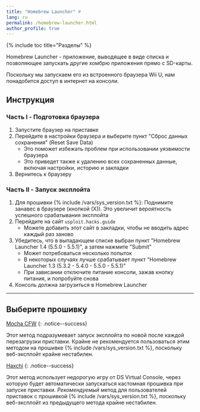 ```yaml
---
title: "Homebrew Launcher" #
lang: ru
permalink: /homebrew-launcher.html
author_profile: true
---
```


{% include toc title="Разделы" %}

Homebrew Launcher - приложение, выводящее в виде списка и позволяющее запускать другие хомбрю приложения прямо с SD-карты.

Поскольку мы запускаем его из встроенного браузера Wii U, нам понадобится доступ в интернет на консоли.

## Инструкция

### Часть I - Подготовка браузера

1. Запустите браузер на приставке
1. Перейдите в настройки браузера и выберите пункт "Сброс данных сохранения" (Reset Save Data)
	+ Это поможет избежать проблем при использовании уязвимости браузера
	+ Это приведет также к удалению всех сохраненных данные, включая настройки, историю и закладки
1. Вернитесь к браузеру

### Часть II - Запуск эксплойта

1. Для прошивки {% include /vars/sys_version.txt %}: Поднимите занавес в браузере (кнопкой (Х)). Это увеличит вероятность успешного срабатывания эксплойта
1. Перейдите на сайт `usploit.hacks.guide`
	+ Можете добавить этот сайт в закладки, чтобы не вводить адрес каждый раз заново
1. Убедитесь, что в выпадающем списке выбран пункт "Homebrew Launcher 1.4 (5.5.0 - 5.5.1)", а затем нажмите "Submit"
	+ Может потребоваться несколько попыток
	+ В некоторых случаях лучше срабатывает пункт "Homebrew Launcher 1.3 (5.3.2 - 5.4.0 - 5.5.0 - 5.5.1)"
	+ При зависании отключите питание консоли, зажав кнопку питания, и попробуйте снова
1. Консоль должна загрузиться в Homebrew Launcher

___

## Выберите прошивку

[Mocha CFW](mocha-cfw)
{: .notice--success}

Этот метод подразумевает запуск эксплойта по новой после каждой перезагрузки приставки. Крайне не рекомендуется пользоваться этим методом на прошивке {% include /vars/sys_version.txt %}, поскольку веб-эксплойт крайне нестабилен.

[Haxchi](haxchi)
{: .notice--success}

Этот метод использует недорогую игру от DS Virtual Console, через которую будет автоматически запускаться кастомная прошивка при запуске приставки. *Рекомендуемый* метод для пользователей приставок с прошивкой {% include /vars/sys_version.txt %}, поскольку веб-эксплойт из предыдущего метода крайне нестабилен.
